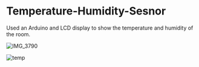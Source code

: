 # Temperature-Humidity-Sesnor
Used an Arduino and LCD display to show the temperature and humidity of the room.


![IMG_3790](https://user-images.githubusercontent.com/89155445/147297979-0a09f8ae-8be0-4fb6-b090-642f8052033b.jpg)



![temp](https://user-images.githubusercontent.com/89155445/147301020-5a00c746-22b5-4af5-a1a1-730818d4a484.jpg)
